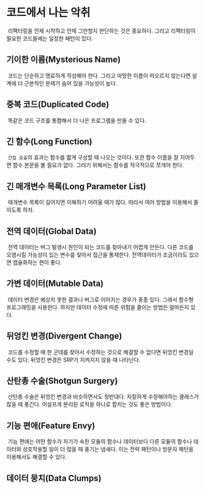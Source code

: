 # 코드에서 나는 악취

&nbsp;리팩터링을 언제 시작하고 언제 그만할지 판단하는 것은 중요하다. 그리고 리팩터링이 필요한 코드들에는 일정한 패턴이 있다.

## 기이한 이름(Mysterious Name)

&nbsp;코드는 단순하고 명료하게 작성해야 한다. 그리고 마땅한 이름이 떠오르지 않는다면 설계에 더 근본적인 문제가 숨어 있을 가능성이 높다.

## 중복 코드(Duplicated Code)

&nbsp;똑같은 코드 구조를 통합해서 더 나은 프로그램을 만들 수 있다.

## 긴 함수(Long Function)

&nbsp;`간접 호출`의 효과는 함수를 짧게 구성할 때 나오는 것이다. 또한 함수 이름을 잘 지어두면 함수 본문을 볼 필요가 없다. 그러기 위해서는 함수를 적극적으로 쪼개야 한다.

## 긴 매개변수 목록(Long Parameter List)

&nbsp;매개변수 목록이 길어지면 이해하기 어려울 때가 많다. 따라서 여러 방법을 이용해서 줄이도록 하자.

## 전역 데이터(Global Data)

&nbsp;전역 데이터는 버그 발생시 원인이 되는 코드를 찾아내기 어렵게 만든다. 다른 코드를 오염시킬 가능성이 있는 변수를 찾아서 접근을 통제한다. 전역데이터가 조금이라도 있으면 캡슐화하는 편이 좋다.

## 가변 데이터(Mutable Data)

&nbsp;데이터 변경은 예상치 못한 결과나 버그로 이어지는 경우가 종종 있다. 그래서 함수형 프로그래밍을 사용한다. 하지만 데이터 수정에 따른 위험을 줄이는 방법은 얼마든지 있다.

## 뒤엉킨 변경(Divergent Change)

&nbsp;코드를 수정할 때 한 군데를 찾아서 수정하는 것으로 해결할 수 없다면 뒤엉킨 변경일 수도 있다. 뒤엉킨 변경은 SRP가 지켜지지 않을 때 나타난다.

## 산탄총 수술(Shotgun Surgery)

&nbsp;산탄총 수술은 뒤엉킨 변경과 비슷하면서도 정반대다. 자잘하게 수정해야하는 클래스가 많을 때 풍긴다. 어설프게 분리된 로직을 하나로 합치는 것도 좋은 방법이다.

## 기능 편애(Feature Envy)

&nbsp;기능 편애는 어떤 함수가 자기가 속한 모듈의 함수나 데이터보다 다른 모듈의 함수나 데이터와 상호작용할 일이 더 많을 때 풍기는 냄새다. 이는 전략 패턴이나 방문자 패턴을 이용해서도 해결할 수 있다.

## 데이터 뭉치(Data Clumps)

&nbsp;
